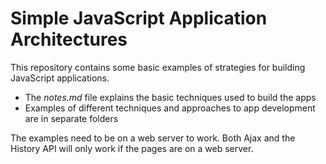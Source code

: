 # Simple JavaScript Application Architectures
This repository contains some basic examples of strategies for building JavaScript applications.
* The *notes.md* file explains the basic techniques used to build the apps
* Examples of different techniques and approaches to app development are in separate folders

The examples need to be on a web server to work. Both Ajax and the History API will only work if the pages are on a web server.
